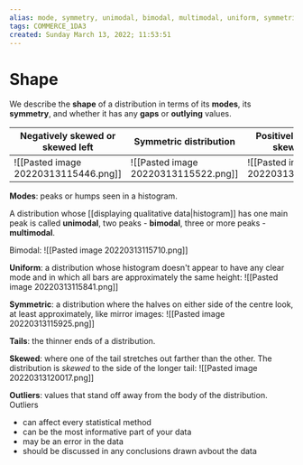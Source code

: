 ```yaml
---
alias: mode, symmetry, unimodal, bimodal, multimodal, uniform, symmetric, tails, skewed, outlier, skewed left, skewed right, negatively skewed, positively skewed
tags: COMMERCE_1DA3
created: Sunday March 13, 2022; 11:53:51 
---
```

# Shape
We describe the **shape** of a distribution in terms of its **modes**, its **symmetry**, and whether it has any **gaps** or **outlying** values. 

| Negatively skewed or skewed left     | Symmetric distribution               | Positively skewed or skewed right    |
| ------------------------------------ | ------------------------------------ | ------------------------------------ |
| ![[Pasted image 20220313115446.png]] | ![[Pasted image 20220313115522.png]] | ![[Pasted image 20220313115527.png]] |

**Modes**: peaks or humps seen in a histogram.

A distribution whose [[displaying qualitative data|histogram]] has one main peak is called **unimodal**, two peaks - **bimodal**, three or more peaks - **multimodal**. 

Bimodal: 
![[Pasted image 20220313115710.png]]

**Uniform**: a distribution whose histogram doesn't appear to have any clear mode and in which all bars are approximately the same height:
![[Pasted image 20220313115841.png]]

**Symmetric**: a distribution where the halves on either side of the centre look, at least approximately, like mirror images:
![[Pasted image 20220313115925.png]]

**Tails**: the thinner ends of a distribution. 

**Skewed**: where one of the tail stretches out farther than the other. The distribution is *skewed* to the side of the longer tail:
![[Pasted image 20220313120017.png]]

**Outliers**: values that stand off away from the body of the distribution. Outliers
- can affect every statistical method
- can be the most informative part of your data
- may be an error in the data
- should be discussed in any conclusions drawn avbout the data